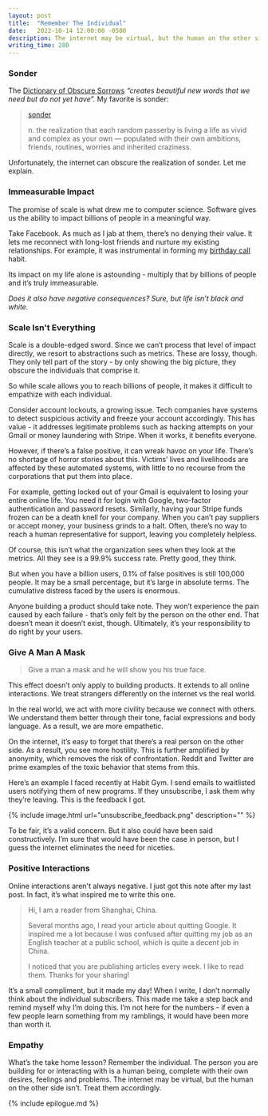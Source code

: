 ```yaml
---
layout: post
title:  "Remember The Individual"
date:   2022-10-14 12:00:00 -0500
description: The internet may be virtual, but the human on the other side isn’t.
writing_time: 280
---
```


### Sonder

The [Dictionary of Obscure Sorrows](https://www.dictionaryofobscuresorrows.com) *“creates beautiful new words that we need but do not yet have”.* My favorite is sonder:

> [sonder](https://www.dictionaryofobscuresorrows.com/post/23536922667/sonder)
>
> n. the realization that each random passerby is living a life as vivid and complex as your own — populated with their own ambitions, friends, routines, worries and inherited craziness.

Unfortunately, the internet can obscure the realization of sonder. Let me explain.

### Immeasurable Impact

The promise of scale is what drew me to computer science. Software gives us the ability to impact billions of people in a meaningful way. 

Take Facebook. As much as I jab at them, there’s no denying their value. It lets me reconnect with long-lost friends and nurture my existing relationships. For example, it was instrumental in forming my [birthday call]({{site.url}}/birthday-calls) habit. 

Its impact on my life alone is astounding - multiply that by billions of people and it’s truly immeasurable. 

*Does it also have negative consequences? Sure, but life isn’t black and white.*

### Scale Isn't Everything

Scale is a double-edged sword. Since we can’t process that level of impact directly, we resort to abstractions such as metrics. These are lossy, though. They only tell part of the story - by only showing the big picture, they obscure the individuals that comprise it.

So while scale allows you to reach billions of people, it makes it difficult to empathize with each individual.

Consider account lockouts, a growing issue. Tech companies have systems to detect suspicious activity and freeze your account accordingly. This has value - it addresses legitimate problems such as hacking attempts on your Gmail or money laundering with Stripe. When it works, it benefits everyone.

However, if there’s a false positive, it can wreak havoc on your life. There’s no shortage of horror stories about this. Victims’ lives and livelihoods are affected by these automated systems, with little to no recourse from the corporations that put them into place. 

For example, getting locked out of your Gmail is equivalent to losing your entire online life. You need it for login with Google, two-factor authentication and password resets. Similarly, having your Stripe funds frozen can be a death knell for your company. When you can’t pay suppliers or accept money, your business grinds to a halt. Often, there’s no way to reach a human representative for support, leaving you completely helpless.

Of course, this isn’t what the organization sees when they look at the metrics. All they see is a 99.9% success rate. Pretty good, they think. 

But when you have a billion users, 0.1% of false positives is still 100,000 people. It may be a small percentage, but it’s large in absolute terms. The cumulative distress faced by the users is enormous.

Anyone building a product should take note. They won’t experience the pain caused by each failure - that’s only felt by the person on the other end. That doesn’t mean it doesn’t exist, though. Ultimately, it’s your responsibility to do right by your users.

### Give A Man A Mask

> Give a man a mask and he will show you his true face.

This effect doesn’t only apply to building products. It extends to all online interactions. We treat strangers differently on the internet vs the real world. 

In the real world, we act with more civility because we connect with others. We understand them better through their tone, facial expressions and body language. As a result, we are more empathetic.

On the internet, it’s easy to forget that there’s a real person on the other side. As a result, you see more hostility. This is further amplified by anonymity, which removes the risk of confrontation. Reddit and Twitter are prime examples of the toxic behavior that stems from this.

Here’s an example I faced recently at Habit Gym. I send emails to waitlisted users notifying them of new programs. If they unsubscribe, I ask them why they’re leaving. This is the feedback I got.

{% include image.html url="unsubscribe_feedback.png" description="" %}

To be fair, it’s a valid concern. But it also could have been said constructively. I’m sure that would have been the case in person, but I guess the internet eliminates the need for niceties.

### Positive Interactions

Online interactions aren't always negative. I just got this note after my last post. In fact, it’s what inspired me to write this one.

> Hi, I am a reader from Shanghai, China. 
>
> Several months ago, I read your article about quitting Google. It inspired me a lot because I was confused after quitting my job as an English teacher at a public school, which is quite a decent job in China. 
>
> I noticed that you are publishing articles every week. I like to read them. Thanks for your sharing!

It’s a small compliment, but it made my day! When I write, I don’t normally think about the individual subscribers. This made me take a step back and remind myself why I’m doing this. I’m not here for the numbers - if even a few people learn something from my ramblings, it would have been more than worth it.

### Empathy

What’s the take home lesson? Remember the individual. The person you are building for or interacting with is a human being, complete with their own desires, feelings and problems. The internet may be virtual, but the human on the other side isn’t. Treat them accordingly.

{% include epilogue.md %}
